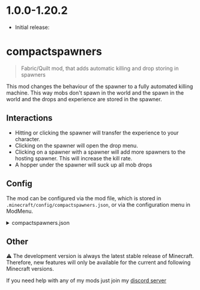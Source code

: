 # 1.0.0-1.20.2
- Initial release:

# compactspawners

> Fabric/Quilt mod, that adds automatic killing and drop storing in spawners

This mod changes the behaviour of the spawner to a fully automated killing machine. This way mobs don't spawn in the
world and the
spawn in the world and the drops and experience are stored in the spawner.

## Interactions

- Hitting or clicking the spawner will transfer the experience to your character.
- Clicking on the spawner will open the drop menu.
- Clicking on a spawner with a spawner will add more spawners to the hosting spawner. This will increase the kill rate.
- A hopper under the spawner will suck up all mob drops

## Config

The mod can be configured via the mod file, which is stored in `.minecraft/config/compactspawners.json`, or via the
configuration menu in ModMenu.
<details>
<summary>compactspawners.json</summary>

```json
{
  "maxMergedSpawners": -1, // defines the number of spawners that can be merged into one
  "maxStoredExp": -1, // the maximum amount of experience stored in a hosting spawner
  "silkBreakSpawners": true,  // decides whether you can break a spawner with silk touch
  "requiredPlayerDistance": 32,  // the minimum player distance for the spawner to work
  "mobsPerSpawner": 4  // defines how many mobs should spawn per spawner per period
}
```

</details>

## Other

⚠️ The development version is always the latest stable release of Minecraft.
Therefore, new features will only be available for the current and following Minecraft versions.

If you need help with any of my mods just join my [discord server](https://nyon.dev/discord)
